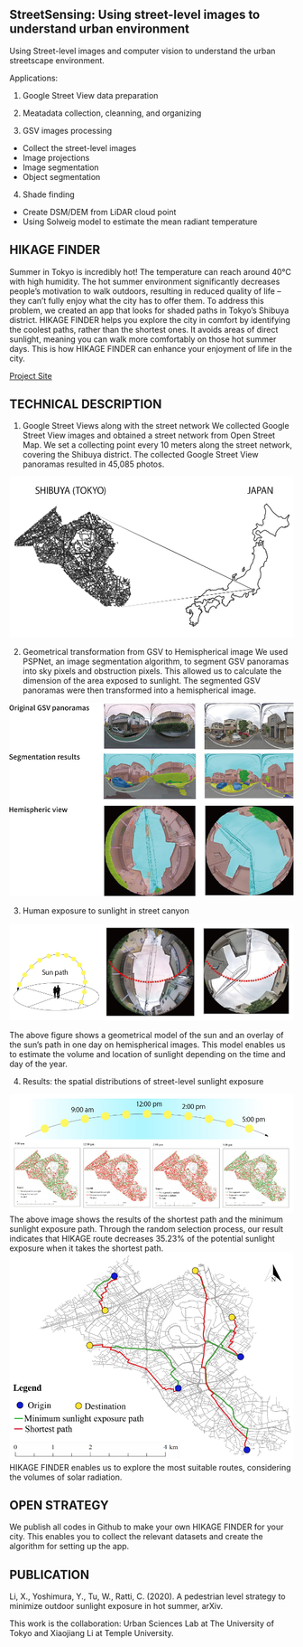 
## StreetSensing: Using street-level images to understand urban environment

Using Street-level images and computer vision to understand the urban streetscape environment.

Applications: 

1. Google Street View data preparation

2. Meatadata collection, cleanning, and organizing

3. GSV images processing
- Collect the street-level images
- Image projections
- Image segmentation
- Object segmentation

4. Shade finding
- Create DSM/DEM from LiDAR cloud point
- Using Solweig model to estimate the mean radiant temperature


## HIKAGE FINDER
Summer in Tokyo is incredibly hot!
The temperature can reach around 40℃ with high humidity. The hot summer environment significantly decreases people’s motivation to walk outdoors, resulting in reduced quality of life – they can’t fully enjoy what the city has to offer them. To address this problem, we created an app that looks for shaded paths in Tokyo’s Shibuya district. HIKAGE FINDER helps you explore the city in comfort by identifying the coolest paths, rather than the shortest ones. It avoids areas of direct sunlight, meaning you can walk more comfortably on those hot summer days. This is how HIKAGE FINDER can enhance your enjoyment of life in the city.

[Project Site](https://urbansciences.jp/en/1112/)

## TECHNICAL DESCRIPTION

1. Google Street Views along with the street network
We collected Google Street View images and obtained a street network from Open Street Map. We set a collecting point every 10 meters along the street network, covering the Shibuya district. The collected Google Street View panoramas resulted in 45,085 photos.

![step1](images/step1.jpg)

2. Geometrical transformation from GSV to Hemispherical image
We used PSPNet, an image segmentation algorithm, to segment GSV panoramas into sky pixels and obstruction pixels. This allowed us to calculate the dimension of the area exposed to sunlight. The segmented GSV panoramas were then transformed into a hemispherical image.

![step2](images/step2.png)

3. Human exposure to sunlight in street canyon

![step3](images/step3.jpg)

The above figure shows a geometrical model of the sun and an overlay of the sun’s path in one day on hemispherical images. This model enables us to estimate the volume and location of sunlight depending on the time and day of the year.

4. Results: the spatial distributions of street-level sunlight exposure

![step4](images/step4.jpg)
The above image shows the results of the shortest path and the minimum sunlight exposure path. Through the random selection process, our result indicates that HIKAGE route decreases 35.23% of the potential sunlight exposure when it takes the shortest path.
![step4](images/step4-2.png)
HIKAGE FINDER enables us to explore the most suitable routes, considering the volumes of solar radiation.


## OPEN STRATEGY

We publish all codes in Github to make your own HIKAGE FINDER for your city. This enables you to collect the relevant datasets and create the algorithm for setting up the app.


## PUBLICATION

Li, X., Yoshimura, Y., Tu, W., Ratti, C. (2020). A pedestrian level strategy to minimize outdoor sunlight exposure in hot summer, arXiv.

This work is the collaboration: Urban Sciences Lab at The University of Tokyo and Xiaojiang Li at Temple University.

